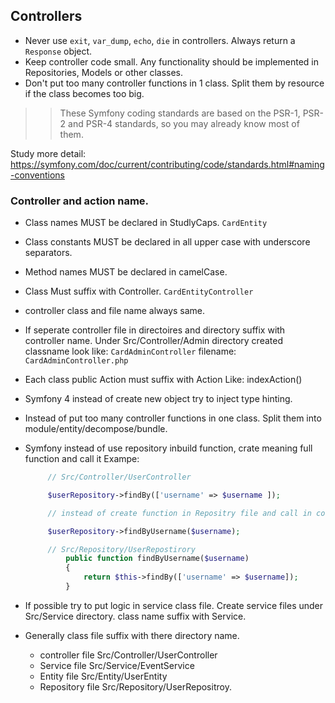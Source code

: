 ## Controllers

* Never use `exit`, `var_dump`, `echo`, `die` in controllers. Always return a `Response` object.
* Keep controller code small. Any functionality should be implemented in Repositories, Models or other classes.
* Don't put too many controller functions in 1 class. Split them by resource if the class becomes too big.


>> These Symfony coding standards are based on the PSR-1, PSR-2 and PSR-4 standards, so you may already know most of them.

Study more detail: https://symfony.com/doc/current/contributing/code/standards.html#naming-conventions


### Controller and action name.

* Class names MUST be declared in StudlyCaps.  `CardEntity`
* Class constants MUST be declared in all upper case with underscore separators.
* Method names MUST be declared in camelCase.
* Class Must suffix with  Controller.     `CardEntityController`
* controller class and file name always same.
* If seperate controller file in directoires and directory suffix with controller name.
    Under Src/Controller/Admin directory created classname look like:  ``` CardAdminController ```  filename: ``` CardAdminController.php ```

* Each class public Action must suffix with Action Like:  indexAction()
* Symfony 4 instead of create new object try to inject type hinting.
* Instead of put too many controller functions in one class. Split them into module/entity/decompose/bundle.

* Symfony instead of use repository inbuild function, crate meaning full function and call it
   Exampe:
   ```php
        // Src/Controller/UserController

        $userRepository->findBy(['username' => $username ]);

        // instead of create function in Repositry file and call in coroller like.

        $userRepository->findByUsername($username);

        // Src/Repository/UserRepostirory
            public function findByUsername($username)
            {
                return $this->findBy(['username' => $username]);
            }
    ```
* If possible try to put logic in service class file. Create service files under Src/Service directory. class name suffix with Service.

* Generally class file suffix with there directory name.

    - controller file Src/Controller/UserController
    - Service file  Src/Service/EventService
    - Entity file   Src/Entity/UserEntity
    - Repository file Src/Repository/UserRepositroy.
